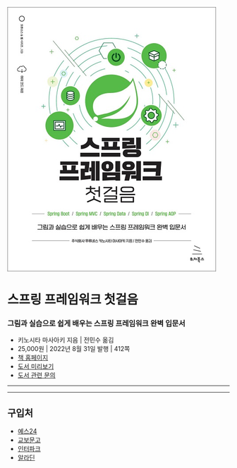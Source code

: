 ![cover](cover.jpg)

# 스프링 프레임워크 첫걸음
### 그림과 실습으로 쉽게 배우는 스프링 프레임워크 완벽 입문서

- 키노시타 마사아키 지음 | 전민수 옮김
- 25,000원 | 2022년 8월 31일 발행 | 412쪽
- [책 홈페이지]()
- [도서 미리보기]()
- [도서 관련 문의]()

---


---
 
 ## 구입처
 
 - [예스24]()
 - [교보문고]()
 - [인터파크]()
 - [알라딘]()
